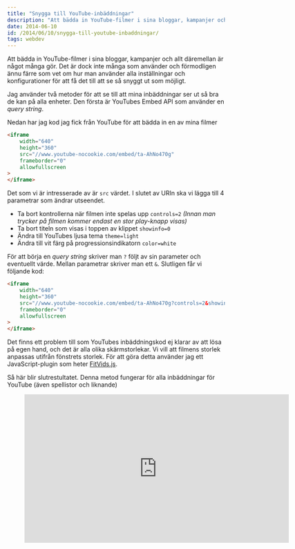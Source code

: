 ```yaml
---
title: "Snygga till YouTube-inbäddningar"
description: "Att bädda in YouTube-filmer i sina bloggar, kampanjer och allt däremellan är något många gör. Det är dock inte många som använder och…"
date: 2014-06-10
id: /2014/06/10/snygga-till-youtube-inbaddningar/
tags: webdev
---
```


Att bädda in YouTube-filmer i sina bloggar, kampanjer och allt däremellan är något många gör. Det är dock inte många som använder och förmodligen ännu färre som vet om hur man använder alla inställningar och konfigurationer för att få det till att se så snyggt ut som möjligt.

Jag använder två metoder för att se till att mina inbäddningar ser ut så bra de kan på alla enheter. Den första är YouTubes Embed API som använder en _query string_.

Nedan har jag kod jag fick från YouTube för att bädda in en av mina filmer

```html
<iframe
	width="640"
	height="360"
	src="//www.youtube-nocookie.com/embed/ta-AhNo470g"
	frameborder="0"
	allowfullscreen
>
</iframe>
```

Det som vi är intresserade av är `src` värdet. I slutet av URIn ska vi lägga till 4 parametrar som ändrar utseendet.

-   Ta bort kontrollerna när filmen inte spelas upp `controls=2` _(Innan man trycker på filmen kommer endast en stor play-knapp visas)_
-   Ta bort titeln som visas i toppen av klippet `showinfo=0`
-   Ändra till YouTubes ljusa tema `theme=light`
-   Ändra till vit färg på progressionsindikatorn `color=white`

För att börja en _query string_ skriver man `?` följt av sin parameter och eventuellt värde. Mellan parametrar skriver man ett `&`. Slutligen får vi följande kod:

```html
<iframe
	width="640"
	height="360"
	src="//www.youtube-nocookie.com/embed/ta-AhNo470g?controls=2&showinfo=0&theme=light&color=white"
	frameborder="0"
	allowfullscreen
>
</iframe>
```

Det finns ett problem till som YouTubes inbäddningskod ej klarar av att lösa på egen hand, och det är alla olika skärmstorlekar. Vi vill att filmens storlek anpassas utifrån fönstrets storlek. För att göra detta använder jag ett JavaScript-plugin som heter [FitVids.js](http://fitvidsjs.com/).

Så här blir slutrestultatet. Denna metod fungerar för alla inbäddningar för YouTube (även spellistor och liknande)

<figure class="kg-card kg-embed-card"> <iframe width="612" height="344" src="https://www.youtube-nocookie.com/embed/ta-AhNo470g?feature=oembed" frameborder="0" allow="accelerometer; autoplay; encrypted-media; gyroscope; picture-in-picture" allowfullscreen></iframe>
</figure>
